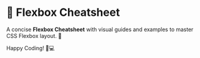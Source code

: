 # 📜 Flexbox Cheatsheet

A concise **Flexbox Cheatsheet** with visual guides and examples to master CSS Flexbox layout. 🚀

Happy Coding! 🎨💻

